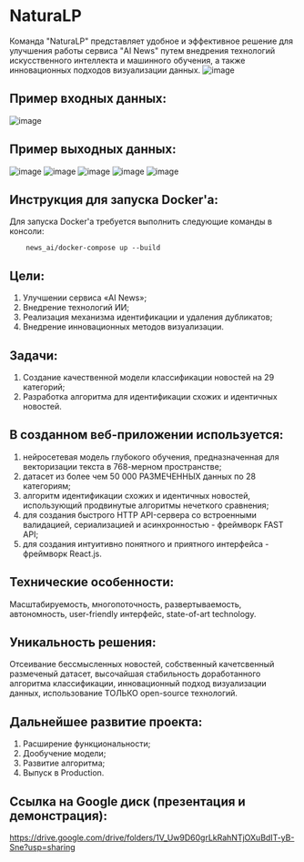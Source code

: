 # NaturaLP

Команда "NaturaLP" представляет удобное и эффективное решение для улучшения работы сервиса "AI News" путем внедрения технологий искусственного интеллекта и машинного обучения, а также инновационных подходов визуализации данных.
![image](https://github.com/vvlrff/news_ai/assets/125179070/9df08848-05e3-4b0f-a4dd-6ae380d62960)

## Пример входных данных:
![image](https://github.com/vvlrff/news_ai/assets/125179070/ba5a87c5-188f-4bd5-9aa5-2b632fe6ff32)

## Пример выходных данных:
![image](https://github.com/vvlrff/news_ai/assets/125179070/83a77b3a-997c-4f19-a72e-7eeab3c11b19)
![image](https://github.com/vvlrff/news_ai/assets/125179070/9bf67de8-7c97-4f57-93bf-e15aec10df6d)
![image](https://github.com/vvlrff/news_ai/assets/125179070/406c8929-6ae0-4fb8-aab2-3a4844cc8a1e)
![image](https://github.com/vvlrff/news_ai/assets/125179070/3d0d70c3-80de-4819-8257-555efca3e603)
![image](https://github.com/vvlrff/news_ai/assets/125179070/c1b2cb16-d263-4edd-baa2-01fe87c85e08)

## Инструкция для запуска Docker'a:
Для запуска Docker'a требуется выполнить следующие команды в консоли:
```
    news_ai/docker-compose up --build
```
## Цели:
1) Улучшении сервиса «AI News»;
2) Внедрение технологий ИИ;
3) Реализация механизма идентификации и удаления дубликатов;
4) Внедрение инновационных методов визуализации.

## Задачи:
1) Создание качественной модели классификации новостей на 29 категорий;
2) Разработка алгоритма для идентификации схожих и идентичных новостей.

## В созданном веб-приложении используется:
1) нейросетевая модель глубокого обучения, предназначенная для векторизации текста в 768-мерном пространстве;
2) датасет из более чем 50 000 РАЗМЕЧЕННЫХ данных по 28 категориям;
3) алгоритм идентификации схожих и идентичных новостей, использующий продвинутые алгоритмы нечеткого сравнения;
4) для создания быстрого HTTP API-сервера со встроенными валидацией, сериализацией и асинхронностью - фреймворк FAST API;
5) для создания интуитивно понятного и приятного интерфейса - фреймворк React.js.

## Технические особенности:
Масштабируемость, многопоточность, развертываемость, автономность, user-friendly интерфейс, state-of-art technology.

## Уникальность решения:
Отсеивание бессмысленных новостей, собственный качетсвенный размеченый датасет, высочайшая стабильность доработанного алгоритма классификации, инновационный подход визуализации данных, использование ТОЛЬКО open-source технологий.

## Дальнейшее развитие проекта:
1) Расширение функциональности;
2) Дообучение модели;
3) Развитие алгоритма;
4) Выпуск в Production.

## Ссылка на Google диск (презентация и демонстрация):
https://drive.google.com/drive/folders/1V_Uw9D60grLkRahNTjOXuBdIT-yB-Sne?usp=sharing


<!-- MARKDOWN LINKS & IMAGES -->
<!-- https://www.markdownguide.org/basic-syntax/#reference-style-links -->
[React.js]: https://img.shields.io/badge/React-20232A?style=for-the-badge&logo=react&logoColor=61DAFB
[React-url]: https://reactjs.org/

[FastApi.py]: https://fastapi.tiangolo.com/img/logo-margin/logo-teal.png
[FastApi-url]: https://fastapi.tiangolo.com/
